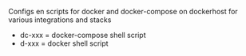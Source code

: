 Configs en scripts for docker and docker-compose on dockerhost for various integrations and stacks
- dc-xxx = docker-compose shell script
- d-xxx = docker shell script
